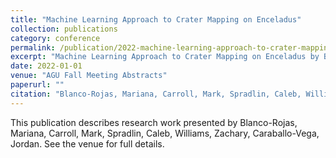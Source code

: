```yaml
---
title: "Machine Learning Approach to Crater Mapping on Enceladus"
collection: publications
category: conference
permalink: /publication/2022-machine-learning-approach-to-crater-mapping-on-enceladus
excerpt: "Machine Learning Approach to Crater Mapping on Enceladus by Blanco-Rojas, Mariana et al."
date: 2022-01-01
venue: "AGU Fall Meeting Abstracts"
paperurl: ""
citation: "Blanco-Rojas, Mariana, Carroll, Mark, Spradlin, Caleb, Williams, Zachary, Caraballo-Vega, Jordan (2022). "Machine Learning Approach to Crater Mapping on Enceladus." <i>AGU Fall Meeting Abstracts</i>."
---
```


This publication describes research work presented by Blanco-Rojas, Mariana, Carroll, Mark, Spradlin, Caleb, Williams, Zachary, Caraballo-Vega, Jordan. See the venue for full details.
